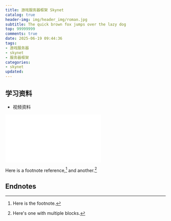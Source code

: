 ```yaml
---
title: 游戏服务器框架 Skynet
catalog: true
header-img: img/header_img/roman.jpg
subtitle: The quick brown fox jumps over the lazy dog
top: 99999999
comments: true
date: 2025-06-19 09:44:36
tags:
- 游戏服务器
- skynet
- 服务器框架
categories:
- skynet
updated:
---
```


## 学习资料

- 视频资料
<iframe src="//player.bilibili.com/player.html?isOutside=true&aid=316858747&bvid=BV1uP411t7vS&cid=1220994701&p=1&autoplay=0" scrolling="no" border="0" frameborder="no" framespacing="0" allowfullscreen="true"></iframe>

Here is a footnote reference,[^1] and another.[^longnote]

## Endnotes

[^1]: Here is the footnote.
[^longnote]: Here's one with multiple blocks.

[label]: <https://> "website title"
